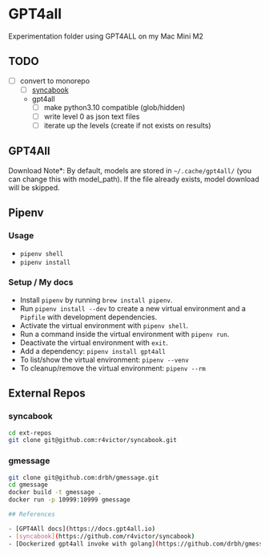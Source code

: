 # GPT4all

Experimentation folder using GPT4ALL on my Mac Mini M2

## TODO

- [ ] convert to monorepo
  - [ ] [syncabook](https://github.com/r4victor/syncabook)
  - gpt4all
    - [ ] make python3.10 compatible (glob/hidden)
    - [ ] write level 0 as json text files
    - [ ] iterate up the levels (create if not exists on results)

## GPT4All

Download Note\*: By default, models are stored in `~/.cache/gpt4all/` (you can change this with model_path). If the file already exists, model download will be skipped.

## Pipenv

### Usage

- `pipenv shell`
- `pipenv install`

### Setup / My docs

- Install `pipenv` by running `brew install pipenv`.
- Run `pipenv install --dev` to create a new virtual environment and a `Pipfile` with development dependencies.
- Activate the virtual environment with `pipenv shell`.
- Run a command inside the virtual environment with `pipenv run`.
- Deactivate the virtual environment with `exit`.
- Add a dependency: `pipenv install gpt4all`
- To list/show the virtual environment: `pipenv --venv`
- To cleanup/remove the virtual environment: `pipenv --rm`

## External Repos

### syncabook

```bash
cd ext-repos
git clone git@github.com:r4victor/syncabook.git
```

### gmessage

```bash
git clone git@github.com:drbh/gmessage.git
cd gmessage
docker build -t gmessage .
docker run -p 10999:10999 gmessage

## References

- [GPT4All docs](https://docs.gpt4all.io)
- [syncabook](https://github.com/r4victor/syncabook)
- [Dockerized gpt4all invoke with golang](https://github.com/drbh/gmessage)
```
